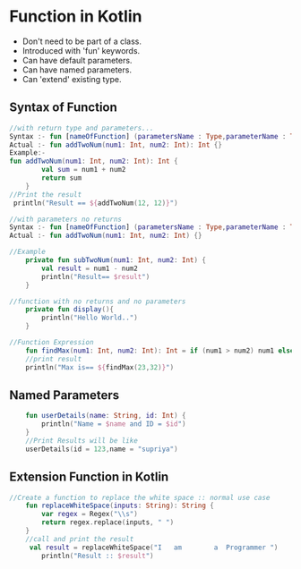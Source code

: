# Function in Kotlin 
- Don't need to be part of a class.
- Introduced with 'fun' keywords.
- Can have default parameters.
- Can have named parameters.
- Can 'extend' existing type.

## Syntax of Function
```Kotlin
//with return type and parameters...
Syntax :- fun [nameOfFunction] (parametersName : Type,parameterName : Type,...) : [return type if any] {}
Actual :- fun addTwoNum(num1: Int, num2: Int): Int {}
Example:-
fun addTwoNum(num1: Int, num2: Int): Int {
        val sum = num1 + num2
        return sum
    }
//Print the result 
 println("Result == ${addTwoNum(12, 12)}")
```
```Kotlin
//with parameters no returns 
Syntax :- fun [nameOfFunction] (parametersName : Type,parameterName : Type,...) {}
Actual :- fun addTwoNum(num1: Int, num2: Int) {}

//Example
    private fun subTwoNum(num1: Int, num2: Int) {
        val result = num1 - num2
        println("Result== $result")
    }
```
```Kotlin
//function with no returns and no parameters
    private fun display(){
        println("Hello World..")
    }
```
```Kotlin
//Function Expression
    fun findMax(num1: Int, num2: Int): Int = if (num1 > num2) num1 else num2
    //print result 
    println("Max is== ${findMax(23,32)}")
```
## Named Parameters
```Kotlin
    fun userDetails(name: String, id: Int) {
        println("Name = $name and ID = $id")
    }
    //Print Results will be like 
    userDetails(id = 123,name = "supriya")
```
## Extension Function in Kotlin 
```Kotlin
//Create a function to replace the white space :: normal use case 
    fun replaceWhiteSpace(inputs: String): String {
        var regex = Regex("\\s")
        return regex.replace(inputs, " ")
    }
    //call and print the result
     val result = replaceWhiteSpace("I   am        a  Programmer ")
        println("Result :: $result")
```

